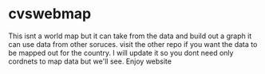 # cvswebmap
This isnt a world map but it can take from the data and build out a graph it can use data from other soruces. visit the other repo if you want the data to be mapped out for the country. I will update it so you dont need only cordnets to map data but we'll see. Enjoy 
website
